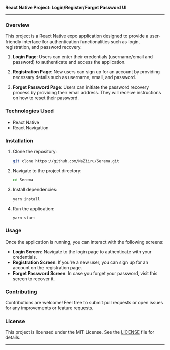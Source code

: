 **React Native Project: Login/Register/Forget Password UI**

---

### Overview

This project is a React Native expo application designed to provide a user-friendly interface for authentication functionalities such as login, registration, and password recovery.

1. **Login Page**: Users can enter their credentials (username/email and password) to authenticate and access the application.

2. **Registration Page**: New users can sign up for an account by providing necessary details such as username, email, and password.

3. **Forget Password Page**: Users can initiate the password recovery process by providing their email address. They will receive instructions on how to reset their password.

### Technologies Used

- React Native
- React Navigation

### Installation

1. Clone the repository:

   ```bash
   git clone https://github.com/NaZiiru/Serema.git
   ```

2. Navigate to the project directory:

   ```bash
   cd Serema
   ```

3. Install dependencies:

   ```bash
   yarn install
   ```

4. Run the application:

   ```bash
   yarn start
   ```

### Usage

Once the application is running, you can interact with the following screens:

- **Login Screen**: Navigate to the login page to authenticate with your credentials.
- **Registration Screen**: If you're a new user, you can sign up for an account on the registration page.
- **Forget Password Screen**: In case you forget your password, visit this screen to recover it.


### Contributing

Contributions are welcome! Feel free to submit pull requests or open issues for any improvements or feature requests.

### License

This project is licensed under the MIT License. See the [LICENSE](LICENSE) file for details.

---
